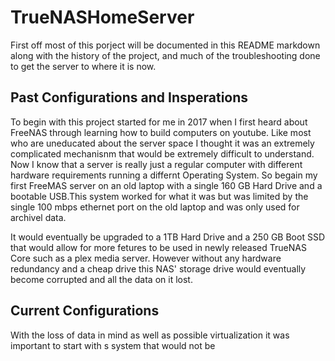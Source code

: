 # TrueNASHomeServer

First off most of this porject will be documented in this README markdown along with the history of the project, and much of the troubleshooting done to get the server to where it is now.

## Past Configurations and Insperations

To begin with this project started for me in 2017 when I first heard about FreeNAS through learning how to build computers on youtube. Like most who are uneducated about the server space I thought it was an extremely complicated mechanisnm that would be extremely difficult to understand. Now I know that a server is really just a regular computer with different hardware requirements running a differnt Operating System. So begain my first FreeMAS server on an old laptop with a single 160 GB Hard Drive and a bootable USB.This system worked for what it was but was limited by the single 100 mbps ethernet port on the old laptop and was only used for archivel data. 

It would eventually be upgraded to a 1TB Hard Drive and a 250 GB Boot SSD that would allow for more fetures to be used in newly released TrueNAS Core such as a plex media server. However without any hardware redundancy and a cheap drive this NAS' storage drive would eventually become corrupted and all the data on it lost.

## Current Configurations

With the loss of data in mind as well as possible virtualization it was important to start with s system that would not be 